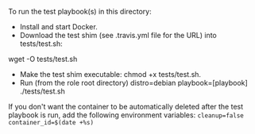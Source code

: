 To run the test playbook(s) in this directory:

* Install and start Docker.
* Download the test shim (see .travis.yml file for the URL) into tests/test.sh:

wget -O tests/test.sh 

* Make the test shim executable: chmod +x tests/test.sh.
* Run (from the role root directory) distro=debian playbook=[playbook] ./tests/test.sh

If you don't want the container to be automatically deleted after the test playbook is run, 
add the following environment variables: `cleanup=false container_id=$(date +%s)`
